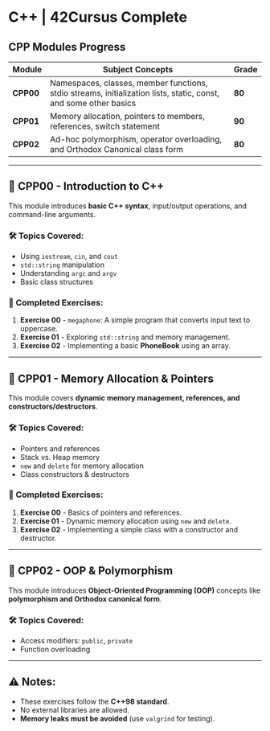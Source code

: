 # C++ | 42Cursus Complete

## CPP Modules Progress

| Module  | Subject Concepts | Grade |
|---------|---------------------|-------|
| **CPP00** | Namespaces, classes, member functions, stdio streams, initialization lists, static, const, and some other basics | **80** |
| **CPP01** | Memory allocation, pointers to members, references, switch statement | **90** |
| **CPP02** | Ad-hoc polymorphism, operator overloading, and Orthodox Canonical class form | **80** |

---

## 📌 CPP00 - Introduction to C++
This module introduces **basic C++ syntax**, input/output operations, and command-line arguments.

### 🛠 Topics Covered:
- Using `iostream`, `cin`, and `cout`
- `std::string` manipulation
- Understanding `argc` and `argv`
- Basic class structures

### 🚀 Completed Exercises:
1. **Exercise 00** - `megaphone`: A simple program that converts input text to uppercase.
2. **Exercise 01** - Exploring `std::string` and memory management.
3. **Exercise 02** - Implementing a basic **PhoneBook** using an array.

---

## 📌 CPP01 - Memory Allocation & Pointers
This module covers **dynamic memory management, references, and constructors/destructors**.

### 🛠 Topics Covered:
- Pointers and references
- Stack vs. Heap memory
- `new` and `delete` for memory allocation
- Class constructors & destructors

### 🚀 Completed Exercises:
1. **Exercise 00** - Basics of pointers and references.
2. **Exercise 01** - Dynamic memory allocation using `new` and `delete`.
3. **Exercise 02** - Implementing a simple class with a constructor and destructor.

---

## 📌 CPP02 - OOP & Polymorphism
This module introduces **Object-Oriented Programming (OOP)** concepts like **polymorphism and Orthodox canonical form**.

### 🛠 Topics Covered:
- Access modifiers: `public`, `private`
- Function overloading

---

## ⚠️ Notes:
- These exercises follow the **C++98 standard**.
- No external libraries are allowed.
- **Memory leaks must be avoided** (use `valgrind` for testing).
